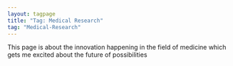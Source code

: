 ```yaml
---
layout: tagpage
title: "Tag: Medical Research"
tag: "Medical-Research"
---
```


This page is about the innovation happening in the field of medicine which gets me excited about the future of possibilities